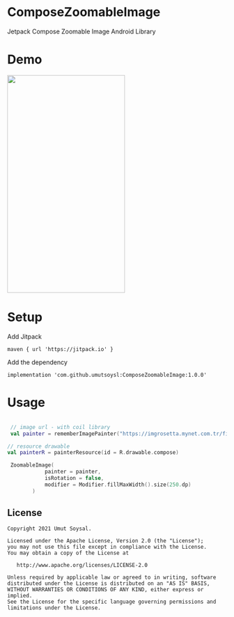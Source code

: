 # ComposeZoomableImage
Jetpack Compose Zoomable Image Android Library

# Demo

<img src="gif/demo.gif" width="270" height="500"/>


# Setup

Add Jitpack
```
maven { url 'https://jitpack.io' }
```
Add the dependency
```
implementation 'com.github.umutsoysl:ComposeZoomableImage:1.0.0'
```


# Usage

```kotlin

 // image url - with coil library
 val painter = rememberImagePainter("https://imgrosetta.mynet.com.tr/file/12220872/12220872-1200x824.jpg")

// resource drawable
val painterR = painterResource(id = R.drawable.compose)

 ZoomableImage(
            painter = painter,
            isRotation = false,
            modifier = Modifier.fillMaxWidth().size(250.dp)
        )

```


License
--------


    Copyright 2021 Umut Soysal.

    Licensed under the Apache License, Version 2.0 (the "License");
    you may not use this file except in compliance with the License.
    You may obtain a copy of the License at

       http://www.apache.org/licenses/LICENSE-2.0

    Unless required by applicable law or agreed to in writing, software
    distributed under the License is distributed on an "AS IS" BASIS,
    WITHOUT WARRANTIES OR CONDITIONS OF ANY KIND, either express or implied.
    See the License for the specific language governing permissions and
    limitations under the License.
